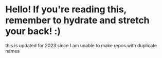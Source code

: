 # Hello! If you're reading this, remember to hydrate and stretch your back! :)
this is updated for 2023 since I am unable to make repos with duplicate names

